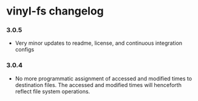 # vinyl-fs changelog

### 3.0.5
* Very minor updates to readme, license, and continuous integration configs

### 3.0.4
* No more programmatic assignment of accessed and modified times to destination 
  files. The accessed and modified times will henceforth reflect file system 
  operations.

